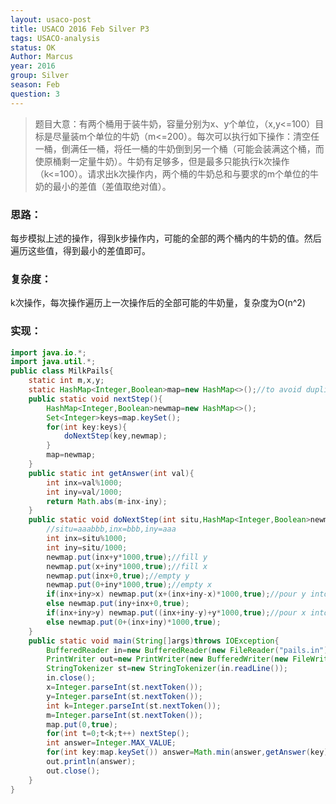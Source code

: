 ```yaml
---
layout: usaco-post
title: USACO 2016 Feb Silver P3
tags: USACO-analysis
status: OK
Author: Marcus
year: 2016
group: Silver
season: Feb
question: 3
---
```


> 题目大意：有两个桶用于装牛奶，容量分别为x、y个单位，（x,y<=100）目标是尽量装m个单位的牛奶（m<=200）。每次可以执行如下操作：清空任一桶，倒满任一桶，将任一桶的牛奶倒到另一个桶（可能会装满这个桶，而使原桶剩一定量牛奶）。牛奶有足够多，但是最多只能执行k次操作（k<=100）。请求出k次操作内，两个桶的牛奶总和与要求的m个单位的牛奶的最小的差值（差值取绝对值）。

### 思路：

每步模拟上述的操作，得到k步操作内，可能的全部的两个桶内的牛奶的值。然后遍历这些值，得到最小的差值即可。

### 复杂度：

k次操作，每次操作遍历上一次操作后的全部可能的牛奶量，复杂度为O(n^2)

### 实现：

```java
import java.io.*;
import java.util.*;
public class MilkPails{
    static int m,x,y;
    static HashMap<Integer,Boolean>map=new HashMap<>();//to avoid duplicate value
    public static void nextStep(){
        HashMap<Integer,Boolean>newmap=new HashMap<>();
        Set<Integer>keys=map.keySet();
        for(int key:keys){
            doNextStep(key,newmap);
        }
        map=newmap;
    }
    public static int getAnswer(int val){
        int inx=val%1000;
        int iny=val/1000;
        return Math.abs(m-inx-iny);
    }
    public static void doNextStep(int situ,HashMap<Integer,Boolean>newmap){
        //situ=aaabbb,inx=bbb,iny=aaa
        int inx=situ%1000;
        int iny=situ/1000;
        newmap.put(inx+y*1000,true);//fill y
        newmap.put(x+iny*1000,true);//fill x
        newmap.put(inx+0,true);//empty y
        newmap.put(0+iny*1000,true);//empty x
        if(inx+iny>x) newmap.put(x+(inx+iny-x)*1000,true);//pour y into x
        else newmap.put(iny+inx+0,true);
        if(inx+iny>y) newmap.put((inx+iny-y)+y*1000,true);//pour x into y
        else newmap.put(0+(inx+iny)*1000,true);
    }
    public static void main(String[]args)throws IOException{
        BufferedReader in=new BufferedReader(new FileReader("pails.in"));
        PrintWriter out=new PrintWriter(new BufferedWriter(new FileWriter("pails.out")));
        StringTokenizer st=new StringTokenizer(in.readLine());
        in.close();
        x=Integer.parseInt(st.nextToken());
        y=Integer.parseInt(st.nextToken());
        int k=Integer.parseInt(st.nextToken());
        m=Integer.parseInt(st.nextToken());
        map.put(0,true);
        for(int t=0;t<k;t++) nextStep();
        int answer=Integer.MAX_VALUE;
        for(int key:map.keySet()) answer=Math.min(answer,getAnswer(key));
        out.println(answer);
        out.close();
    }
}
```


